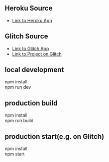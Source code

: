
## Heroku Source
* [Link to Heroku App](https://device-atlas.herokuapp.com)

## Glitch Source
* [Link to Glitch App](https://anton-karlovskiy-device-atlas-based-device-class.glitch.me)
* [Link to Project on Glitch](https://glitch.com/~anton-karlovskiy-device-atlas-based-device-class)

## local development
npm install  
npm run dev

## production build
npm install  
npm run build

## production start(e.g. on Glitch)
npm install  
npm start

